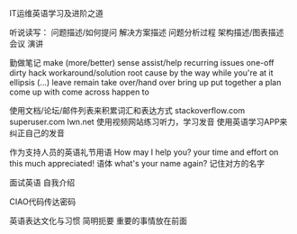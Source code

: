 IT运维英语学习及进阶之道

听说读写：
	问题描述/如何提问
	解决方案描述
	问题分析过程
	架构描述/图表描述
	会议
	演讲
	

勤做笔记
	make (more/better) sense
	assist/help
	recurring issues
	one-off 
	dirty hack
	workaround/solution
	root cause
	by the way
	while you're at it
	ellipsis (...)
	leave
	remain
	take over/hand over
	bring up
	put together a plan
	come up with
	come across
	happen to
	
	
使用文档/论坛/邮件列表来积累词汇和表达方式
	stackoverflow.com
	superuser.com
	lwn.net
使用视频网站练习听力，学习发音
使用英语学习APP来纠正自己的发音

作为支持人员的英语礼节用语
	How may I help you?
	your time and effort on this much appreciated!
	语体
	what's your name again?
	记住对方的名字
	
	
面试英语
	自我介绍
	
CIAO代码传达密码

英语表达文化与习惯
	简明扼要
	重要的事情放在前面